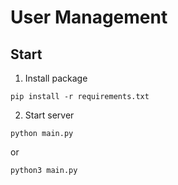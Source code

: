 # User Management

## Start

1. Install package

```console
pip install -r requirements.txt
```

2. Start server

```console
python main.py
```

or 

```console
python3 main.py
```
